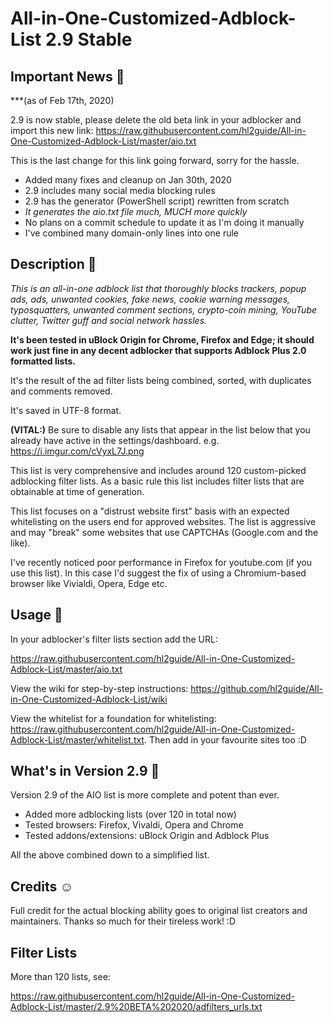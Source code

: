 
# All-in-One-Customized-Adblock-List 2.9 Stable

## Important News 📰

***(as of Feb 17th, 2020)

2.9 is now stable, please delete the old beta link in your adblocker and import this new link: <https://raw.githubusercontent.com/hl2guide/All-in-One-Customized-Adblock-List/master/aio.txt>

This is the last change for this link going forward, sorry for the hassle.

- Added many fixes and cleanup on Jan 30th, 2020
- 2.9 includes many social media blocking rules
- 2.9 has the generator (PowerShell script) rewritten from scratch
- _It generates the aio.txt file much, MUCH more quickly_
- No plans on a commit schedule to update it as I'm doing it manually
- I've combined many domain-only lines into one rule

## Description 📝

_This is an all-in-one adblock list that thoroughly blocks trackers, popup ads, ads, unwanted cookies, fake news, cookie warning messages, typosquatters, unwanted comment sections, crypto-coin mining, YouTube clutter, Twitter guff and social network hassles._

__It's been tested in uBlock Origin for Chrome, Firefox and Edge; it should work just
fine in any decent adblocker that supports Adblock Plus 2.0 formatted lists.__

It's the result of the ad filter lists being combined, sorted, with duplicates and comments removed.

It's saved in UTF-8 format.

**(VITAL:)**
Be sure to disable any lists that appear in the list below that you already have active in
the settings/dashboard. e.g. <https://i.imgur.com/cVyxL7J.png>

This list is very comprehensive and includes around 120 custom-picked adblocking filter lists.
As a basic rule this list includes filter lists that are obtainable at time of generation.

This list focuses on a "distrust website first" basis with an expected whitelisting on the users end
for approved websites. The list is aggressive and may "break" some websites that use CAPTCHAs (Google.com and the like).

I've recently noticed poor performance in Firefox for youtube.com (if you use this list). In this case I'd suggest the fix of using a Chromium-based browser like Vivialdi, Opera, Edge etc.

## Usage 📣

In your adblocker's filter lists section add the URL:

<https://raw.githubusercontent.com/hl2guide/All-in-One-Customized-Adblock-List/master/aio.txt>

View the wiki for step-by-step instructions: <https://github.com/hl2guide/All-in-One-Customized-Adblock-List/wiki>

View the whitelist for a foundation for whitelisting: <https://raw.githubusercontent.com/hl2guide/All-in-One-Customized-Adblock-List/master/whitelist.txt>. Then add in your favourite sites too :D

## What's in Version 2.9 📌

Version 2.9 of the AIO list is more complete and potent than ever.

* Added more adblocking lists (over 120 in total now)
* Tested browsers: Firefox, Vivaldi, Opera and Chrome
* Tested addons/extensions: uBlock Origin and Adblock Plus

All the above combined down to a simplified list.

## Credits ☺️

Full credit for the actual blocking ability goes to original list creators and maintainers. Thanks so much for their tireless work! :D

## Filter Lists

More than 120 lists, see:

<https://raw.githubusercontent.com/hl2guide/All-in-One-Customized-Adblock-List/master/2.9%20BETA%202020/adfilters_urls.txt>

